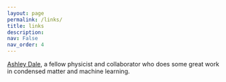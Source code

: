 ```yaml
---
layout: page
permalink: /links/
title: links
description:
nav: False
nav_order: 4
---
```


[Ashley Dale](<https://daleas0120.github.io/>), a fellow physicist and collaborator who does some great work in condensed matter and machine learning. 
